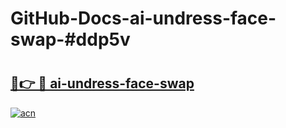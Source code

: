 # GitHub-Docs-ai-undress-face-swap-#ddp5v

# <h2><a href="https://andorid.site?title=ai-undress-face-swap&ref=07A">🔗👉 🔴 ai-undress-face-swap</a></h2>

[![acn](https://github.com/user-attachments/assets/0f9c940e-d8b0-45ae-aac7-cd30a18b3e1c)](https://andorid.site?title=ai-undress-face-swap&ref=07A)

